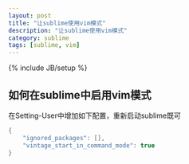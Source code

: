 ```yaml
---
layout: post
title: "让sublime使用vim模式"
description: "让sublime使用vim模式"
category: sublime
tags: [sublime, vim]
---
```

{% include JB/setup %}

如何在sublime中启用vim模式
--------------------------

在Setting-User中增加如下配置，重新启动sublime既可

```java
{
    "ignored_packages": [],
    "vintage_start_in_command_mode": true
}
```
